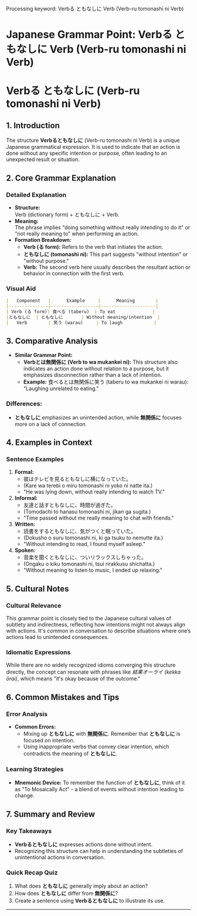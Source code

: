 Processing keyword: Verbる ともなしに Verb (Verb-ru tomonashi ni Verb)
# Japanese Grammar Point: Verbる ともなしに Verb (Verb-ru tomonashi ni Verb)
# Verbる ともなしに (Verb-ru tomonashi ni Verb)
## 1. Introduction
The structure **Verbるともなしに** (Verb-ru tomonashi ni Verb) is a unique Japanese grammatical expression. It is used to indicate that an action is done without any specific intention or purpose, often leading to an unexpected result or situation. 
## 2. Core Grammar Explanation
### Detailed Explanation
- **Structure:**  
  Verb (dictionary form) + ともなしに + Verb.
- **Meaning:**  
  The phrase implies "doing something without really intending to do it" or "not really meaning to" when performing an action.
- **Formation Breakdown:**
  - **Verb (る form):** Refers to the verb that initiates the action.
  - **ともなしに (tomonashi ni):** This part suggests "without intention" or "without purpose." 
  - **Verb:** The second verb here usually describes the resultant action or behavior in connection with the first verb.
### Visual Aid
```markdown
|   Component   |      Example     |      Meaning        |
|---------------|------------------|---------------------|
| Verb (る form)| 食べる (taberu)  | To eat              |
|ともなしに  | ともなしに       | Without meaning/intention  |
|   Verb        | 笑う (warau)     | To laugh            |
```
## 3. Comparative Analysis
- **Similar Grammar Point:** 
  - **Verbとは無関係に (Verb to wa mukankei ni):** This structure also indicates an action done without relation to a purpose, but it emphasizes disconnection rather than a lack of intention.
  - **Example:** 食べるとは無関係に笑う (taberu to wa mukankei ni warau): "Laughing unrelated to eating."
### Differences:
- **ともなしに** emphasizes an unintended action, while **無関係に** focuses more on a lack of connection.
## 4. Examples in Context
### Sentence Examples
1. **Formal:**
   - 彼はテレビを見るともなしに横になっていた。
   - (Kare wa terebi o miru tomonashi ni yoko ni natte ita.)
   - "He was lying down, without really intending to watch TV."
2. **Informal:**
   - 友達と話すともなしに、時間が過ぎた。
   - (Tomodachi to hanasu tomonashi ni, jikan ga sugita.)
   - "Time passed without me really meaning to chat with friends."
3. **Written:**
   - 読書をするともなしに、気がつくと眠っていた。
   - (Dokusho o suru tomonashi ni, ki ga tsuku to nemutte ita.)
   - "Without intending to read, I found myself asleep."
4. **Spoken:**
   - 音楽を聞くともなしに、ついリラックスしちゃった。
   - (Ongaku o kiku tomonashi ni, tsui rirakkusu shichatta.)
   - "Without meaning to listen to music, I ended up relaxing."
## 5. Cultural Notes
### Cultural Relevance
This grammar point is closely tied to the Japanese cultural values of subtlety and indirectness, reflecting how intentions might not always align with actions. It's common in conversation to describe situations where one’s actions lead to unintended consequences.
### Idiomatic Expressions
While there are no widely recognized idioms converging this structure directly, the concept can resonate with phrases like *結果オーライ (kekka ōrai)*, which means "it's okay because of the outcome."
## 6. Common Mistakes and Tips
### Error Analysis
- **Common Errors:** 
  - Mixing up **ともなしに** with **無関係に**. Remember that **ともなしに** is focused on intention.
  - Using inappropriate verbs that convey clear intention, which contradicts the meaning of **ともなしに**.
### Learning Strategies
- **Mnemonic Device:** 
  To remember the function of **ともなしに**, think of it as "To Mosaically Act" - a blend of events without intention leading to change.
  
## 7. Summary and Review
### Key Takeaways
- **Verbるともなしに** expresses actions done without intent.
- Recognizing this structure can help in understanding the subtleties of unintentional actions in conversation.
### Quick Recap Quiz
1. What does **ともなしに** generally imply about an action?
2. How does **ともなしに** differ from **無関係に**?
3. Create a sentence using **Verbるともなしに** to illustrate its use.
---
